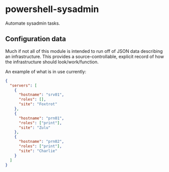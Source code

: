 # powershell-sysadmin
Automate sysadmin tasks.

## Configuration data
Much if not all of this module is intended to run off of JSON data describing an infrastructure. This provides a source-controllable, explicit record of how the infrastructure should look/work/function.

An example of what is in use currently:

```json
{
  "servers": [
    {
      "hostname": "srv01",
      "roles": [],
      "site": "Foxtrot"
    },
    {
      "hostname": "prn01",
      "roles": ["print"],
      "site": "Zulu"
    },
    {
      "hostname": "prn02",
      "roles": ["print"],
      "site": "Charlie"
    }
  ]
}
```
